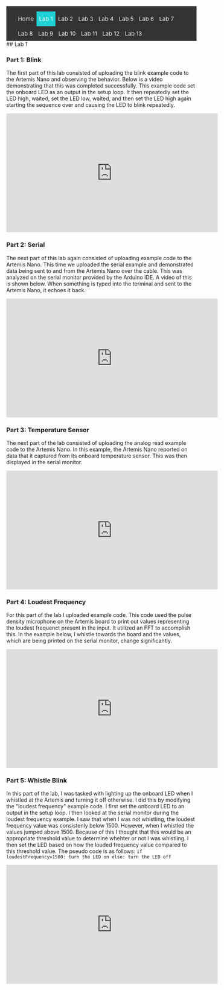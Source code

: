 <!-- # ECE 5960 -->
<style>
.topnav {
  background-color: #333;
  overflow: hidden;
}

/* Style the links inside the navigation bar */
.topnav a {
  float: left;
  color: #f2f2f2;
  text-align: center;
  padding: 10px 7px;
  text-decoration: none;
  font-size: 15px;
}

/* Change the color of links on hover */
.topnav a:hover {
  background-color: #ddd;
  color: black;
}

/* Add a color to the active/current link */
.topnav a.active {
  background-color: #1FD2D5;
  color: white;
}
</style>

<div class="topnav">
  <ul>
  <a href="/">Home</a>
  <a class="active" href="/lab1"> Lab 1 </a>
  <a href="/lab2">Lab 2</a>
  <a href="/lab3"> Lab 3</a>
  <a href="/lab4">Lab 4</a>
  <a href="/lab5">Lab 5</a>
  <a href="/lab6">Lab 6</a>
  <a href="/lab7">Lab 7</a>
  <a href="/lab8">Lab 8</a>
  <a href="/lab9">Lab 9</a>
  <a href="/lab10">Lab 10</a>
  <a href="/lab11">Lab 11</a>
  <a href="/lab12">Lab 12</a>
  <a href="/lab13">Lab 13</a>
  </ul>
</div>
## Lab 1

### Part 1: Blink
The first part of this lab consisted of uploading the blink example code to the Artemis Nano and observing the behavior. Below is a video demonstrating that this was completed successfully. This example code set the onboard LED as an output in the setup loop. It then repeatedly set the LED high, waited, set the LED low, waited, and then set the LED high again starting the sequence over and causing the LED to blink repeatedly.
<iframe width="560" height="315" src="https://www.youtube.com/embed/Rr4qf5RxXmI" title="YouTube video player" frameborder="0" allow="accelerometer; autoplay; clipboard-write; encrypted-media; gyroscope; picture-in-picture" allowfullscreen></iframe>

### Part 2: Serial
The next part of this lab again consisted of uploading example code to the Artemis Nano. This time we uploaded the serial example and demonstrated data being sent to and from the Artemis Nano over the cable. This was analyzed on the serial monitor provided by the Arduino IDE. A video of this is shown below. When something is typed into the terminal and sent to the Artemis Nano, it echoes it back.
<iframe width="560" height="315" src="https://www.youtube.com/embed/gsTndgzi1MY" title="YouTube video player" frameborder="0" allow="accelerometer; autoplay; clipboard-write; encrypted-media; gyroscope; picture-in-picture" allowfullscreen></iframe>

### Part 3: Temperature Sensor
The next part of the lab consisted of uploading the analog read example code to the Artemis Nano. In this example, the Artemis Nano reported on data that it captured from its onboard temperature sensor. This was then displayed in the serial monitor.
<iframe width="560" height="315" src="https://www.youtube.com/embed/XALgurxx6d4" title="YouTube video player" frameborder="0" allow="accelerometer; autoplay; clipboard-write; encrypted-media; gyroscope; picture-in-picture" allowfullscreen></iframe>

### Part 4: Loudest Frequency
For this part of the lab I uploaded example code. This code used the pulse density microphone on the Artemis board to print out values representing the loudest frequenct present in the input. It utilized an FFT to accomplish this. In the example below, I whistle towards the board and the values, which are being printed on the serial monitor, change significantly.
<iframe width="560" height="315" src="https://www.youtube.com/embed/zzwfq-nGOgk" title="YouTube video player" frameborder="0" allow="accelerometer; autoplay; clipboard-write; encrypted-media; gyroscope; picture-in-picture" allowfullscreen></iframe>



### Part 5: Whistle Blink
In this part of the lab, I was tasked with lighting up the onboard LED when I whistled at the Artemis and turning it off otherwise. I did this by modifying the "loudest frequency" example code. I first set the onboard LED to an output in the setup loop. I then looked at the serial monitor during the loudest frequency example. I saw that when I was not whistling, the loudest frequency value was consistenly below 1500. However, when I whistled the values jumped above 1500. Because of this I thought that this would be an appropriate threshold value to determine whehter or not I was whistling. I then set the LED based on how the louded frequency value compared to this threshold value. The pseudo code is as follows:
``
if loudestFrequency>1500:
  turn the LED on
else:
  turn the LED off
``

<iframe width="560" height="315" src="https://www.youtube.com/embed/DCdwJuWWQZU" title="YouTube video player" frameborder="0" allow="accelerometer; autoplay; clipboard-write; encrypted-media; gyroscope; picture-in-picture" allowfullscreen></iframe>


